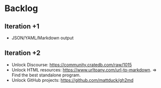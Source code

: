 # Backlog

## Iteration +1
- JSON/YAML/Markdown output

## Iteration +2
- Unlock Discourse: https://community.cratedb.com/raw/1015
- Unlock HTML resources: https://www.urltoany.com/url-to-markdown.
  => Find the best standalone program.
- Unlock GitHub projects: https://github.com/mattduck/gh2md
